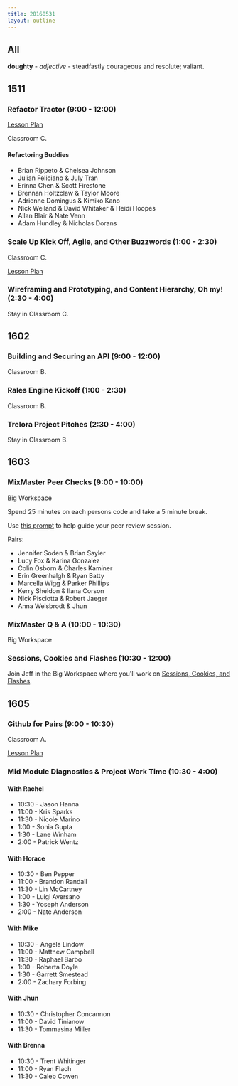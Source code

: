 ```yaml
---
title: 20160531
layout: outline
---
```


## All

**doughty** - _adjective_ - steadfastly courageous and resolute; valiant.


## 1511

### Refactor Tractor (9:00 - 12:00)

[Lesson Plan](https://github.com/turingschool/lesson_plans/blob/master/ruby_04-apis_and_scalability/js_refactor_tractor.md)

Classroom C.

#### Refactoring Buddies

* Brian Rippeto & Chelsea Johnson
* Julian Feliciano & July Tran
* Erinna Chen & Scott Firestone
* Brennan Holtzclaw & Taylor Moore
* Adrienne Domingus & Kimiko Kano
* Nick Weiland & David Whitaker & Heidi Hoopes
* Allan Blair & Nate Venn
* Adam Hundley & Nicholas Dorans

### Scale Up Kick Off, Agile, and Other Buzzwords (1:00 - 2:30)

Classroom C.

[Lesson Plan](https://github.com/turingschool/lesson_plans/blob/master/ruby_04-apis_and_scalability/agile_and_other_buzzwords.markdown)

### Wireframing and Prototyping, and Content Hierarchy, Oh my! (2:30 - 4:00)

Stay in Classroom C.

## 1602

### Building and Securing an API (9:00 - 12:00)

Classroom B.

### Rales Engine Kickoff (1:00 - 2:30)

Classroom B.

### Trelora Project Pitches (2:30 - 4:00)

Stay in Classroom B.


## 1603

### MixMaster Peer Checks (9:00 - 10:00)

Big Workspace

Spend 25 minutes on each persons code and take a 5 minute break.

Use [this prompt](https://gist.github.com/Carmer/5102523a97e5bb177fa6b2fcd17af2ae) to help guide your peer review session.

Pairs:

* Jennifer Soden & Brian Sayler
* Lucy Fox & Karina Gonzalez
* Colin Osborn & Charles Kaminer
* Erin Greenhalgh & Ryan Batty
* Marcella Wigg & Parker Phillips
* Kerry Sheldon & Ilana Corson
* Nick Pisciotta & Robert Jaeger
* Anna Weisbrodt & Jhun


### MixMaster Q & A (10:00 - 10:30)

Big Workspace

### Sessions, Cookies and Flashes (10:30 - 12:00)

Join Jeff in the Big Workspace where you'll work on
[Sessions, Cookies, and Flashes](https://github.com/turingschool/lesson_plans/blob/master/ruby_02-web_applications_with_ruby/sessions_cookies_and_flashes.markdown).

## 1605

### Github for Pairs (9:00 - 10:30)

Classroom A.

[Lesson Plan](https://github.com/turingschool/lesson_plans/blob/master/ruby_01-object_oriented_programming_with_ruby/git_and_github_for_pairs.markdown)

###  Mid Module Diagnostics & Project Work Time (10:30 - 4:00)

#### With Rachel
* 10:30 - Jason Hanna
* 11:00 - Kris Sparks
* 11:30 - Nicole Marino
* 1:00 - Sonia Gupta
* 1:30 - Lane Winham
* 2:00 - Patrick Wentz

#### With Horace
* 10:30 - Ben Pepper
* 11:00 - Brandon Randall
* 11:30 - Lin McCartney
* 1:00 - Luigi Aversano
* 1:30 - Yoseph Anderson
* 2:00 - Nate Anderson

#### With Mike
* 10:30 - Angela Lindow
* 11:00 - Matthew Campbell
* 11:30 - Raphael Barbo
* 1:00 - Roberta Doyle
* 1:30 - Garrett Smestead
* 2:00 - Zachary Forbing

#### With Jhun
* 10:30 - Christopher Concannon
* 11:00 - David Tinianow
* 11:30 - Tommasina Miller

#### With Brenna
* 10:30 - Trent Whitinger
* 11:00 - Ryan Flach
* 11:30 - Caleb Cowen
